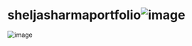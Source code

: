 # sheljasharmaportfolio![image](https://github.com/Shel-2607/sheljasharmaportfolio/assets/98200123/3ffdd8ef-f732-474e-a280-3e603b8af44a)
![image](https://github.com/Shel-2607/sheljasharmaportfolio/assets/98200123/47c80af0-461c-488e-bdfb-fec021ce62c9)
